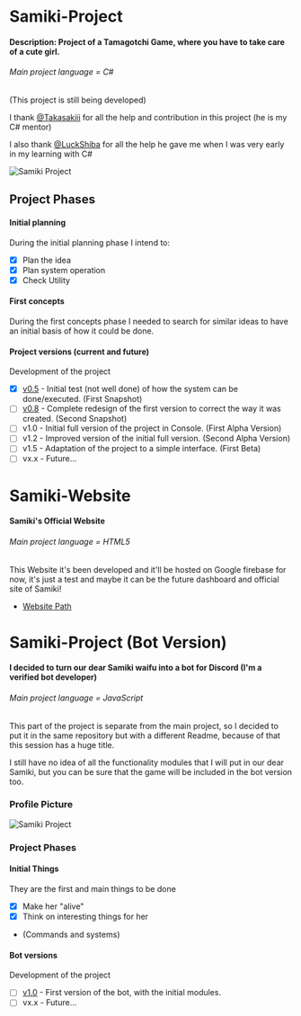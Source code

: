 # Samiki-Project
#### Description: Project of a Tamagotchi Game, where you have to take care of a cute girl.

###### Main project language = C#

(This project is still being developed)

I thank [@Takasakiii](https://github.com/Takasakiii) for all the help and contribution in this project (he is my C# mentor)

I also thank [@LuckShiba](https://github.com/LuckShiba) for all the help he gave me when I was very early in my learning with C#

![Samiki Project](https://repository-images.githubusercontent.com/289616441/00f45600-e53d-11ea-815f-b02fac21a10d "Samiki Project")

## Project Phases

#### Initial planning
During the initial planning phase I intend to:
- [x] Plan the idea
- [x] Plan system operation
- [x] Check Utility

#### First concepts
During the first concepts phase I needed to search for similar ideas to have an initial basis of how it could be done.

#### Project versions (current and future)
Development of the project
- [x] [v0.5](https://github.com/KuryKat/Samiki-Project/tree/master/Samiki%20Tamaguchi%20v0.5#version-v05-of-samiki-project) - Initial test (not well done) of how the system can be done/executed. (First Snapshot)
- [ ] [v0.8](https://github.com/KuryKat/Samiki-Project/tree/master/Samiki%20Tamaguchi%20v0.8#version-v08-of-samiki-project) - Complete redesign of the first version to correct the way it was created. (Second Snapshot)
- [ ] v1.0 - Initial full version of the project in Console. (First Alpha Version)
- [ ] v1.2 - Improved version of the initial full version. (Second Alpha Version)
- [ ] v1.5 - Adaptation of the project to a simple interface. (First Beta)
- [ ] vx.x - Future...

# Samiki-Website
#### Samiki's Official Website
###### Main project language = HTML5

This Website it's been developed and it'll be hosted on Google firebase for now, it's just a test and maybe it can be the future dashboard and official site of Samiki!

- [Website Path](https://github.com/KuryKat/Samiki-Project/tree/master/Samimi%20Website#Samiki-Project-Website)

# Samiki-Project (Bot Version)

#### I decided to turn our dear Samiki waifu into a bot for Discord (I'm a verified bot developer)

###### Main project language = JavaScript

This part of the project is separate from the main project, so I decided to put it in the same repository but with a different Readme, because of that this session has a huge title.

I still have no idea of ​​all the functionality modules that I will put in our dear Samiki, but you can be sure that the game will be included in the bot version too.

### Profile Picture
![Samiki Project](https://cdn.discordapp.com/avatars/739014827804196954/417309a73afcf050ac175418d3f89529.png?size=1024 "Samiki Profile Picture")

### Project Phases

#### Initial Things
They are the first and main things to be done
- [x] Make her "alive"
- [x] Think on interesting things for her
 - (Commands and systems)

#### Bot versions
Development of the project
- [ ] [v1.0](https://github.com/KuryKat/Samiki-Project/tree/master/Samiki%20Bot%20v1.0#samiki-project-bot-version) - First version of the bot, with the initial modules.
- [ ] vx.x - Future...